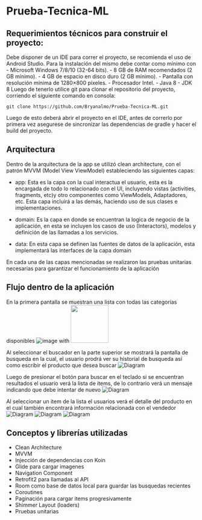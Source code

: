 # Prueba-Tecnica-ML
 
## Requerimientos técnicos para construir el proyecto:

Debe disponer de un IDE para correr el proyecto, se recomienda el uso de Android Studio. Para la 
instalación del mismo debe contar como mínimo con
    - Microsoft Windows 7/8/10 (32-64 bits).
    - 8 GB de RAM recomendados (2 GB mínimo).
    - 4 GB de espacio en disco duro (2 GB mínimo).
    - Pantalla con resolución mínima de 1280×800 píxeles.
    - Procesador Intel.
    - Java 8
    - JDK 8
Luego de tenerlo utilice git para clonar el repositorio del proyecto, corriendo el siguiente comando en
consola:

    git clone https://github.com/Bryanalmo/Prueba-Tecnica-ML.git

Luego de esto deberá abrir el proyecto en el IDE, antes de correrlo por primera vez asegurese de sincronizar 
las dependencias de gradle y hacer el build del proyecto.

## Arquitectura 

Dentro de la arquitectura de la app se utilizó clean architecture, con el patrón MVVM (Model View ViewModel) estableciendo las siguientes capas:

  - app: Esta es la capa con la cual interactua el usuario, esta es la encargada de todo lo 
    relacionado con el UI, incluyendo vistas (activities, fragments, etc)y otro componentes como ViewModels, Adaptadores, 
    etc. Esta capa incluirá a las demás, haciendo uso de sus clases e implementaciones.

  - domain: Es la capa en donde se encuentran la logica de negocio de la aplicación, en esta se incluyen los casos
    de uso (Interactors), modelos y definición de las llamadas a los servicios.

  - data: En esta capa se definen las fuentes de datos de la aplicación, esta implementará las interfaces de la capa 
    domain
    
En cada una de las capas mencionadas se realizaron las pruebas unitarias necesarias para garantizar el funcionamiento de la aplicación

## Flujo dentro de la aplicación 

En la primera pantalla se muestran una lista con todas las categorías disponibles
![image](https://user-images.githubusercontent.com/40524653/113515134-41d33500-9538-11eb-8668-85148ff79dab.png) with <img src="https://user-images.githubusercontent.com/40524653/113515134-41d33500-9538-11eb-8668-85148ff79dab.png" width="100" height="100">

Al seleccionar el buscador en la parte superior se mostrará la pantalla de busqueda en la cual, el usuario prodrá ver su historial de busqueda
así como escribir el producto que desea buscar
![Diagram](https://user-images.githubusercontent.com/40524653/113490892-a1770500-9492-11eb-843d-91e4d022f14a.png)


Luego de presionar el botón para buscar en el teclado si se encuentran resultados el usuario verá la lista de items, de lo contrario verá un mensaje 
indicando que debe intentar de nuevo 
![Diagram](https://user-images.githubusercontent.com/40524653/113490979-2530f180-9493-11eb-911b-7b1a958adf7a.png)

Al seleccionar un item de la lista el usuarios verá el detalle del producto en el cual también encontrará información relacionada con el vendedor
![Diagram](https://user-images.githubusercontent.com/40524653/113491052-848f0180-9493-11eb-8f23-e1745a3a7074.png)
![Diagram](https://user-images.githubusercontent.com/40524653/113491055-8b1d7900-9493-11eb-8884-33f9332da714.png)
![Diagram](https://user-images.githubusercontent.com/40524653/113491062-907ac380-9493-11eb-919a-b9aee3b2f886.png)

## Conceptos y librerías utilizadas

  - Clean Architecture
  - MVVM 
  - Injección de dependencias con Koin
  - Glide para cargar imagenes
  - Navigation Component
  - Retrofit2 para llamadas al API
  - Room como base de datos local para guardar las busquedas recientes
  - Coroutines
  - Paginación para cargar items progresivamente 
  - Shimmer Layout (loaders)
  - Pruebas unitarias



 
